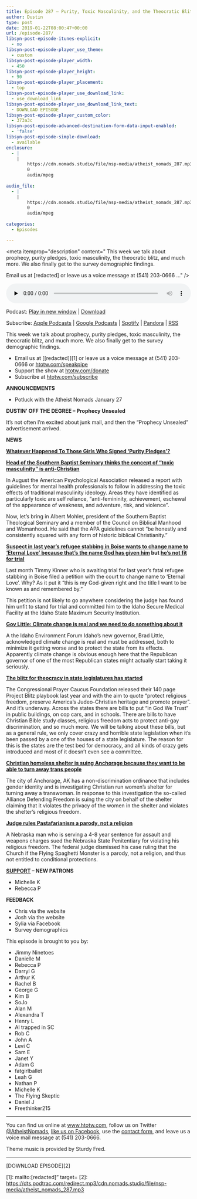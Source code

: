 ```yaml
---
title: Episode 287 – Purity, Toxic Masculinity, and the Theocratic Blitz
author: Dustin
type: post
date: 2019-01-22T08:00:47+00:00
url: /episode-287/
libsyn-post-episode-itunes-explicit:
  - no
libsyn-post-episode-player_use_theme:
  - custom
libsyn-post-episode-player_width:
  - 450
libsyn-post-episode-player_height:
  - 90
libsyn-post-episode-player_placement:
  - top
libsyn-post-episode-player_use_download_link:
  - use_download_link
libsyn-post-episode-player_use_download_link_text:
  - DOWNLOAD EPISODE
libsyn-post-episode-player_custom_color:
  - 373a3c
libsyn-post-episode-advanced-destination-form-data-input-enabled:
  - 'false'
libsyn-post-episode-simple-download:
  - available
enclosure:
  - |
    |
        https://cdn.nomads.studio/file/nsp-media/atheist_nomads_287.mp3
        0
        audio/mpeg
        
audio_file:
  - |
    |
        https://cdn.nomads.studio/file/nsp-media/atheist_nomads_287.mp3
        0
        audio/mpeg
        
categories:
  - Episodes

---
```

<div itemscope itemtype="http://schema.org/AudioObject">
  <meta itemprop="name" content="Episode 287 &#8211; Purity, Toxic Masculinity, and the Theocratic Blitz" />
  
  <meta itemprop="uploadDate" content="2019-01-22T01:00:47-07:00" />
  
  <meta itemprop="encodingFormat" content="audio/mpeg" />
  
  <meta itemprop="description" content="
This week we talk about prophecy, purity pledges, toxic masculinity, the theocratic blitz, and much more. We also finally get to the survey demographic findings.











Email us at [redacted] or leave us a voice message at (541) 203-0666 ..." />
  
  <meta itemprop="contentUrl" content="https://dts.podtrac.com/redirect.mp3/cdn.nomads.studio/file/nsp-media/atheist_nomads_287.mp3" />
  
  <div class="powerpress_player" id="powerpress_player_8550">
    <audio class="wp-audio-shortcode" id="audio-3349-294" preload="none" style="width: 100%;" controls="controls"><source type="audio/mpeg" src="https://dts.podtrac.com/redirect.mp3/cdn.nomads.studio/file/nsp-media/atheist_nomads_287.mp3?_=294" /><a href="https://dts.podtrac.com/redirect.mp3/cdn.nomads.studio/file/nsp-media/atheist_nomads_287.mp3">https://dts.podtrac.com/redirect.mp3/cdn.nomads.studio/file/nsp-media/atheist_nomads_287.mp3</a></audio>
  </div>
</div>

<p class="powerpress_links powerpress_links_mp3">
  Podcast: <a href="https://dts.podtrac.com/redirect.mp3/cdn.nomads.studio/file/nsp-media/atheist_nomads_287.mp3" class="powerpress_link_pinw" target="_blank" title="Play in new window" onclick="return powerpress_pinw('https://htotw.com/?powerpress_pinw=3349-podcast');" rel="nofollow">Play in new window</a> | <a href="https://dts.podtrac.com/redirect.mp3/cdn.nomads.studio/file/nsp-media/atheist_nomads_287.mp3" class="powerpress_link_d" title="Download" rel="nofollow" download="atheist_nomads_287.mp3">Download</a>
</p>

<p class="powerpress_links powerpress_subscribe_links">
  Subscribe: <a href="https://podcasts.apple.com/us/podcast/humanists-take-on-the-world/id530050098?mt=2&ls=1" class="powerpress_link_subscribe powerpress_link_subscribe_itunes" target="_blank" title="Subscribe on Apple Podcasts" rel="nofollow">Apple Podcasts</a> | <a href="https://www.google.com/podcasts?feed=aHR0cDovL2F0aGVpc3Rub21hZHMubGlic3luLmNvbS9yc3M%3D" class="powerpress_link_subscribe powerpress_link_subscribe_googleplay" target="_blank" title="Subscribe on Google Podcasts" rel="nofollow">Google Podcasts</a> | <a href="https://open.spotify.com/show/3LzK2xZGike6Tc1GEMtMbr?si=LieN9SNuTpq96smuaUsH8A" class="powerpress_link_subscribe powerpress_link_subscribe_spotify" target="_blank" title="Subscribe on Spotify" rel="nofollow">Spotify</a> | <a href="https://www.pandora.com/podcast/atheist-nomads/PC:10122?corr=62071012&part=ug" class="powerpress_link_subscribe powerpress_link_subscribe_pandora" target="_blank" title="Subscribe on Pandora" rel="nofollow">Pandora</a> | <a href="https://htotw.com/feed/podcast/" class="powerpress_link_subscribe powerpress_link_subscribe_rss" target="_blank" title="Subscribe via RSS" rel="nofollow">RSS</a>
</p>

This week we talk about prophecy, purity pledges, toxic masculinity, the theocratic blitz, and much more. We also finally get to the survey demographic findings.

<!--more-->

  * Email us at [[redacted]][1] or leave us a voice message at (541) 203-0666 or <a href="https://htotw.com/speakpipe" target="_blank" rel="noopener">htotw.com/speakpipe</a>
  * Support the show at <a href="https://htotw.com/donate" target="_blank" rel="noopener">htotw.com/donate</a>
  * Subscribe at <a href="https://htotw.com/subscribe" target="_blank" rel="noopener">htotw.com/subscribe</a>

**ANNOUNCEMENTS**

  * Potluck with the Atheist Nomads January 27

**DUSTIN’ OFF THE DEGREE &#8211; Prophecy Unsealed**

It’s not often I’m excited about junk mail, and then the “Prophecy Unsealed” advertisement arrived.

**NEWS**

**<a href="https://bust.com/sex/194437-the-purity-problem.html" target="_blank" rel="noopener">Whatever Happened To Those Girls Who Signed &#8216;Purity Pledges&#8217;?</a>**

**<a href="https://friendlyatheist.patheos.com/2019/01/15/southern-baptist-leader-rejects-toxic-masculinity-guidelines-as-anti-christian/" target="_blank" rel="noopener">Head of the Southern Baptist Seminary thinks the concept of “toxic masculinity” is anti-Christian</a>**

In August the American Psychological Association released a report with guidelines for mental health professionals to follow in addressing the toxic effects of traditional masculinity ideology. Areas they have identified as particularly toxic are self reliance, “anti-femininity, achievement, eschewal of the appearance of weakness, and adventure, risk, and violence”.

Now, let’s bring in Albert Mohler, president of the Southern Baptist Theological Seminary and a member of the Council on Biblical Manhood and Womanhood. He said that the APA guidelines cannot “be honestly and consistently squared with any form of historic biblical Christianity.”

**<a href="https://www.ktvb.com/article/news/boise-mass-stabbing-suspect-wants-to-change-name-to-eternal-love/277-fcf2ccf4-fb11-45c4-8068-79c581e86c64" target="_blank" rel="noopener">Suspect in last year&#8217;s refugee stabbing in Boise wants to change name to &#8216;Eternal Love&#8217; because that&#8217;s the name God has given him</a> but <a href="https://idahonews.com/news/local/mass-stabbing-suspect-headed-to-prison-for-treatment" target="_blank" rel="noopener">he&#8217;s not fit for trial</a>**

Last month Timmy Kinner who is awaiting trial for last year&#8217;s fatal refugee stabbing in Boise filed a petition with the court to change name to &#8216;Eternal Love&#8217;. Why? As it put it “this is my God-given right and the title I want to be known as and remembered by.&#8221;

This petition is not likely to go anywhere considering the judge has found him unfit to stand for trial and committed him to the Idaho Secure Medical Facility at the Idaho State Maximum Security Institution.

**<a href="https://www.ktvb.com/article/news/politics/gov-little-climate-change-is-real-must-be-reversed/277-117a388f-d1ad-4e85-b583-b53f00328193" target="_blank" rel="noopener">Gov Little: Climate change is real and we need to do something about it</a>**

A the Idaho Environment Forum Idaho&#8217;s new governor, Brad Little, acknowledged climate change is real and must be addressed, both to minimize it getting worse and to protect the state from its effects. Apparently climate change is obvious enough here that the Republican governor of one of the most Republican states might actually start taking it seriously.

**<a href="https://www.theguardian.com/us-news/2019/jan/14/christian-nationalists-bills-religious-freedom-project-blitz" target="_blank" rel="noopener">The blitz for theocracy in state legislatures has started</a>**

The Congressional Prayer Caucus Foundation released their 140 page Project Blitz playbook last year and with the aim to quote “protect religious freedom, preserve America’s Judeo-Christian heritage and promote prayer”. And it’s underway. Across the states there are bills to put “in God We Trust” in public buildings, on cop cars, and in schools. There are bills to have Christian Bible study classes, religious freedom acts to protect anti-gay discrimination, and so much more. We will be talking about these bills, but as a general rule, we only cover crazy and horrible state legislation when it’s been passed by a one of the houses of a state legislature. The reason for this is the states are the test bed for democracy, and all kinds of crazy gets introduced and most of it doesn’t even see a committee.

**<a href="https://friendlyatheist.patheos.com/2019/01/16/a-christian-homeless-shelter-is-suing-over-the-right-to-reject-trans-people/" target="_blank" rel="noopener">Christian homeless shelter is suing Anchorage because they want to be able to turn away trans people</a>**

The city of Anchorage, AK has a non-discrimination ordinance that includes gender identity and is investigating Christian run women’s shelter for turning away a transwoman. In response to this investigation the so-called Alliance Defending Freedom is suing the city on behalf of the shelter claiming that it violates the privacy of the women in the shelter and violates the shelter’s religious freedom.

**<a href="https://arstechnica.com/tech-policy/2016/04/pastafarianism-is-satire-and-not-protected-religion-court-rules/" target="_blank" rel="noopener">Judge rules Pastafarianism a parody, not a religion</a>**

A Nebraska man who is serving a 4-8 year sentence for assault and weapons charges sued the Nebraska State Penitentiary for violating his religious freedom. The federal judge dismissed his case ruling that the Church if the Flying Spaghetti Monster is a parody, not a religion, and thus not entitled to conditional protections.

**<a href="https://htotw.com/donate" target="_blank" rel="noopener">SUPPORT</a> &#8211; NEW PATRONS**

  * Michelle K
  * Rebecca P

**FEEDBACK**

  * Chris via the website
  * Josh via the website
  * Sylia via Facebook
  * Survey demographics

This episode is brought to you by:

  * Jimmy Ninetoes
  * Danielle M
  * Rebecca P
  * Darryl G
  * Arthur K
  * Rachel B
  * George G
  * Kim B
  * SoJo
  * Alan M
  * Alexandra T
  * Henry L
  * Al trapped in SC
  * Rob C
  * John A
  * Levi C
  * Sam E
  * Janet Y
  * Adam G
  * fatgirlballet
  * Leah G
  * Nathan P
  * Michelle K
  * The Flying Skeptic
  * Daniel J
  * Freethinker215

<hr class="wp-block-separator" />

You can find us online at <a href="https://www.htotw.com/" target="_blank" rel="noopener">www.htotw.com</a>, follow us on Twitter <a href="https://twitter.com/AtheistNomads" target="_blank" rel="noopener">@AtheistNomads</a>, <a href="https://htotw.com/facebook" target="_blank" rel="noopener">like us on Facebook</a>, use the [contact form](https://htotw.com/contact), and leave us a voice mail message at (541) 203-0666.

Theme music is provided by Sturdy Fred.

<hr class="wp-block-separator" />

[DOWNLOAD EPISODE][2]

 [1]: mailto:[redacted]” target=
 [2]: https://dts.podtrac.com/redirect.mp3/cdn.nomads.studio/file/nsp-media/atheist_nomads_287.mp3
